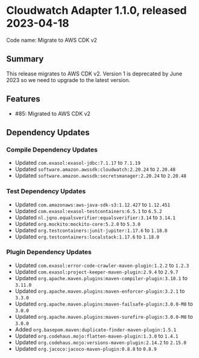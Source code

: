 # Cloudwatch Adapter 1.1.0, released 2023-04-18

Code name: Migrate to AWS CDK v2

## Summary

This release migrates to AWS CDK v2. Version 1 is deprecated by June 2023 so we need to upgrade to the latest version.

## Features

* #85: Migrated to AWS CDK v2

## Dependency Updates

### Compile Dependency Updates

* Updated `com.exasol:exasol-jdbc:7.1.17` to `7.1.19`
* Updated `software.amazon.awssdk:cloudwatch:2.20.24` to `2.20.48`
* Updated `software.amazon.awssdk:secretsmanager:2.20.24` to `2.20.48`

### Test Dependency Updates

* Updated `com.amazonaws:aws-java-sdk-s3:1.12.427` to `1.12.451`
* Updated `com.exasol:exasol-testcontainers:6.5.1` to `6.5.2`
* Updated `nl.jqno.equalsverifier:equalsverifier:3.14` to `3.14.1`
* Updated `org.mockito:mockito-core:5.2.0` to `5.3.0`
* Updated `org.testcontainers:junit-jupiter:1.17.6` to `1.18.0`
* Updated `org.testcontainers:localstack:1.17.6` to `1.18.0`

### Plugin Dependency Updates

* Updated `com.exasol:error-code-crawler-maven-plugin:1.2.2` to `1.2.3`
* Updated `com.exasol:project-keeper-maven-plugin:2.9.4` to `2.9.7`
* Updated `org.apache.maven.plugins:maven-compiler-plugin:3.10.1` to `3.11.0`
* Updated `org.apache.maven.plugins:maven-enforcer-plugin:3.2.1` to `3.3.0`
* Updated `org.apache.maven.plugins:maven-failsafe-plugin:3.0.0-M8` to `3.0.0`
* Updated `org.apache.maven.plugins:maven-surefire-plugin:3.0.0-M8` to `3.0.0`
* Added `org.basepom.maven:duplicate-finder-maven-plugin:1.5.1`
* Updated `org.codehaus.mojo:flatten-maven-plugin:1.3.0` to `1.4.1`
* Updated `org.codehaus.mojo:versions-maven-plugin:2.14.2` to `2.15.0`
* Updated `org.jacoco:jacoco-maven-plugin:0.8.8` to `0.8.9`
